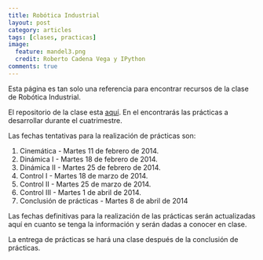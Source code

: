 ```yaml
---
title: Robótica Industrial
layout: post
category: articles
tags: [clases, practicas]
image:
  feature: mandel3.png
  credit: Roberto Cadena Vega y IPython
comments: true
---
```


Esta página es tan solo una referencia para encontrar recursos de la clase de Robótica Industrial.

El repositorio de la clase esta [aquí](https://github.com/robblack007/clase-robotica-industrial). En el encontrarás las prácticas a desarrollar durante el cuatrimestre.

Las fechas tentativas para la realización de prácticas son:

1. Cinemática - Martes 11 de febrero de 2014.
2. Dinámica I - Martes 18 de febrero de 2014.
3. Dinámica II - Martes 25 de febrero de 2014.
4. Control I - Martes 18 de marzo de 2014.
5. Control II - Martes 25 de marzo de 2014.
6. Control III - Martes 1 de abril de 2014.
7. Conclusión de prácticas - Martes 8 de abril de 2014

Las fechas definitivas para la realización de las prácticas serán actualizadas aquí en cuanto se tenga la información y serán dadas a conocer en clase.

La entrega de prácticas se hará una clase después de la conclusión de prácticas.